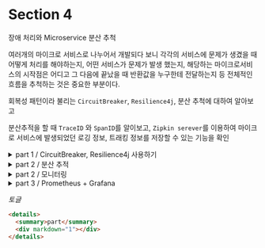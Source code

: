 # Section 4

장애 처리와 Microservice 분산 추척

여러개의 마이크로 서비스로 나누어서 개발되다 보니 각각의 서비스에 문제가 생겼을 때 어떻게 처리를 해야하는지, 어떤 서비스가 문제가 발생 했는지, 해당하는 마이크로서비스의 시작점은 어디고 그 다음에 끝났을 때 반환값을 누구한테 전달하는지 등 전체적인 흐름을 추척하는 것은 중요한 부분이다.

회복성 패턴이라 불리는 `CircuitBreaker`, `Resilience4j`, 분산 추척에 대하여 알아보고

분산추적을 할 때 `TraceID` 와 `SpanID`를 알이보고, `Zipkin serever`를 이용하여 마이크로 서비스에 발생되었던 로깅 정보, 트래킹 정보를 저장할 수 있는 기능을 확인

 <details>
  <summary>part 1 / CircuitBreaker, Resilience4j 사용하기 </summary>
  <div markdown="1">

`CircuitBreaker`은 간단하게 장애가 발생하는 서비스에 반복적인 호출이 되지 못하게 차단을 한다. 그리고 특정 서비스가 정상적인 동작을 하지 않을 경우 다른 기능으로 대체 수행을 하도록 만들어 장애에 대해서 회피가 가능하다.

```java
List<ResponseOrder> ordersList = orderServiceClient.getOrders(userId);
/* 기존 코드에서 아래와 같이 변경 */
CircuitBreaker circuitBreaker = circuitBreakerFactory.create("circuitBreaker");
List<ResponseOrder> ordersList = circuitBreaker.run(() -> orderServiceClient.getOrders(userId), throwable -> new ArrayList<>());
```

`CircuitBreaker`패턴을 사용하여 `orderServiceClient.getOrders(userId)`을 호출 할 때 장애 발생 시 대체 동작을로 비어있는 리스트를 반환하도록 설정을 했다.

  </div>
</details>

<details>
  <summary>part 2 / 분산 추적</summary>
  <div markdown="1">
  
연쇄적으로 여러 서비스가 실행될 때 과정에 요청 정보가 어떻게 실행이 되고 어느 단계를 거치는지 추적을 하기 위해서 분산 추적을 할 것이다.   
분산 추적을 하기 위해서는 트레이싱 정보를 저장하기 위해 `Zipkin`이라는 서버를 사용을 한다.

> ## Zipkin
>
> - Span
>   하나의 요청에 사용되는 작업의 단위이다.
>   이러한 `span`은 고유한 Id가 하나가 부여가 되며, 이러한 `span`이 모야서 하나의 `Trace`가 된다.
> - Trace
>   트리 구조로 이루어진 `sapn`셋
>   하나의 요청에 같은 `Trace ID`발급

## Spring Cloud Sleuth

`Zipkin`과 연동을 하여 갖고있는 로그 파일의 데이터나 스트리밍 데이터를 `Zipkin`에 전달하는 역활을 한다

```properties
<!-- Spring 3. 이전 버전 -->
        <dependency>
            <groupId>org.springframework.cloud</groupId>
            <artifactId>spring-cloud-starter-sleuth</artifactId>
        </dependency>
        <dependency>
            <groupId>org.springframework.cloud</groupId>
            <artifactId>spring-cloud-starter-zipkin</artifactId>
            <version>2.2.3.RELEASE</version>
        </dependency>

<!-- Spring 3. 이후 버전 -->
        <dependency>
            <groupId>io.micrometer</groupId>
            <artifactId>micrometer-observation</artifactId>
        </dependency>

        <dependency>
            <groupId>io.micrometer</groupId>
            <artifactId>micrometer-tracing-bridge-brave</artifactId>
        </dependency>

        <dependency>
            <groupId>io.zipkin.reporter2</groupId>
            <artifactId>zipkin-reporter-brave</artifactId>
        </dependency>
```

```yaml
# Spring 3. 이전 버전
spring:
  zipkin:
    base-url: http://127.0.0.1:9411
    enabled: true
  sleuth:
    sampler:
      probabaility: 1.0

# Spring 3. 이후 버전
spring:
  zipkin:
    base-url: http://127.0.0.1:9411
    enabled: true

management:
  tracing:
    sampling:
      probability: 1.0
    propagation:
      consume: b3
      produce: b3_multi
  zipkin:
    tracing:
      endpoint: "http://localhost:9411/api/v2/spans"
```

해당 설정들을 해주고 User, Order 서비스를 기동하여 상품을 등록하고 로그를 보면

```
[order-service] [o-auto-1-exec-1] [66f3cd53a15101d2781851112c224fdd-781851112c224fdd]
```

이와 같이 출력되었을 것이다.  
`66f3cd53a15101d2781851112c224fdd-781851112c224fdd` 이 부분에서 `-`를 기준으로 앞의 값음 `TraceID`이고 뒷 부분은 `SpanID`를 나타낸다.

  </div>
</details>

<details>
  <summary>part 2 / 모니터링 </summary>
  <div markdown="1">

```xml
        <!-- Micrometer-->
        <dependency>
            <groupId>io.micrometer</groupId>
            <artifactId>micrometer-registry-prometheus</artifactId>
        </dependency>

```

추가와 `application.properties`에 `info, metrics, prometheus`도 추가적으로 설정을 해준다.

`micrometer`라이브러리에서 `@Timed`라는 어노테이션을 제공한다. 이것을 이용하여 쉽게 counter metrics을 적용할 수 있다. 이것을 이용하기 위해 `spring boot 3.` 버전 이후는 `TimedAspect`타입의 빈을 등록을 해줘야 한다.

```java
@Configuration
public class TimedConfig {
    @Bean
    public TimedAspect timedAspect(MeterRegistry meterRegistry) {
        return new TimedAspect(meterRegistry);
    }
}
```

이후 컨트롤러에서 해당 어노테이션을 사용하여 맵핑을 시도하고, `Actuator`의 `metrics`, `prometheus`로 들어가서 확인을 하면 나타날 것이다.

  </div>
</details>

<details>
  <summary>part 3 / Prometheus + Grafana</summary>
  <div markdown="1">

## Prometheus

`Prometheus`라는 모니터링 도구는 매트릭스를 수집하고 모니터링 및 알람에 사용되고 있는 오픈소스 어플리케이션이다.

`Pull` 방식의 구조와 다양한 `Metric Exporter` 제공을 한다.

[Prometheus 다운로드](https://prometheus.io/download/)

## Grafana

데이터 시각화, 모니터링 및 분석을 위한 오픈소스 어플리케이션이다.  
시계열 데이터를 시각화하기 위한 대시보드를 제공한다.

[Grafans 다운로드](https://grafana.com/grafana/download)

  </div>
</details>

_토글_

```html
<details>
  <summary>part</summary>
  <div markdown="1"></div>
</details>
```
